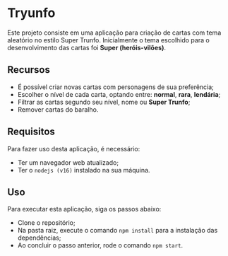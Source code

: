 # Tryunfo

Este projeto consiste em uma aplicação para criação de cartas com tema aleatório no estilo Super Trunfo. Inicialmente o tema escolhido para o desenvolvimento das cartas foi **Super (heróis-vilões)**.

## Recursos

- É possível criar novas cartas com personagens de sua preferência;
- Escolher o nível de cada carta, optando entre: **normal**, **rara**, **lendária**;
- Filtrar as cartas segundo seu nível, nome ou **Super Trunfo**;
- Remover cartas do baralho.

## Requisitos

Para fazer uso desta aplicação, é necessário:

- Ter um navegador web atualizado;
- Ter o `nodejs (v16)` instalado na sua máquina.

## Uso

Para executar esta aplicação, siga os passos abaixo:

- Clone o repositório;
- Na pasta raiz, execute o comando `npm install` para a instalação das dependências;
- Ao concluir o passo anterior, rode o comando `npm start`.
